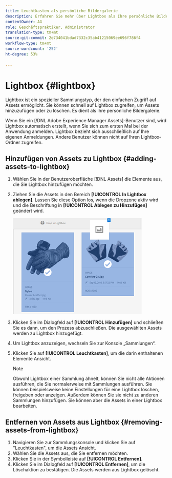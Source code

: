 ```yaml
---
title: Leuchtkasten als persönliche Bildergalerie
description: Erfahren Sie mehr über Lightbox als Ihre persönliche Bildergalerie in Adobe Experience Manager Assets].
contentOwner: AG
role: Geschäftspraktiker, Administrator
translation-type: tm+mt
source-git-commit: 2e734041bdad7332c35ab41215069ee696f786f4
workflow-type: tm+mt
source-wordcount: '252'
ht-degree: 53%

---
```



# Lightbox {#lightbox}

Lightbox ist ein spezieller Sammlungstyp, der den einfachen Zugriff auf Assets ermöglicht. Sie können schnell auf Lightbox zugreifen, um Assets hinzuzufügen oder zu löschen. Es dient als Ihre persönliche Bildergalerie.

Wenn Sie ein [!DNL Adobe Experience Manager Assets]-Benutzer sind, wird Lightbox automatisch erstellt, wenn Sie sich zum ersten Mal bei der Anwendung anmelden. Lightbox bezieht sich ausschließlich auf Ihre eigenen Anmeldungen. Andere Benutzer können nicht auf Ihren Lightbox-Ordner zugreifen.

## Hinzufügen von Assets zu Lightbox {#adding-assets-to-lightbox}

1. Wählen Sie in der Benutzeroberfläche [!DNL Assets] die Elemente aus, die Sie Lightbox hinzufügen möchten.
1. Ziehen Sie die Assets in den Bereich **[!UICONTROL In Lightbox ablegen]**. Lassen Sie diese Option los, wenn die Dropzone aktiv wird und die Beschriftung in **[!UICONTROL Ablegen zu Hinzufügen]** geändert wird.

   ![add_to_lightbox](assets/add_to_lightbox.png)

1. Klicken Sie im Dialogfeld auf **[!UICONTROL Hinzufügen]** und schließen Sie es dann, um den Prozess abzuschließen. Die ausgewählten Assets werden zu Lightbox hinzugefügt.
1. Um Lightbox anzuzeigen, wechseln Sie zur Konsole „Sammlungen“.
1. Klicken Sie auf **[!UICONTROL Leuchtkasten]**, um die darin enthaltenen Elemente Ansicht.

   >[!NOTE]
   >
   >Obwohl Lightbox einer Sammlung ähnelt, können Sie nicht alle Aktionen ausführen, die Sie normalerweise mit Sammlungen ausführen. Sie können beispielsweise keine Einstellungen für eine Lightbox löschen, freigeben oder anzeigen. Außerdem können Sie sie nicht zu anderen Sammlungen hinzufügen. Sie können aber die Assets in einer Lightbox bearbeiten.

## Entfernen von Assets aus Lightbox {#removing-assets-from-lightbox}

1. Navigieren Sie zur Sammlungskonsole und klicken Sie auf &quot;Leuchtkasten&quot;, um die Assets Ansicht.
1. Wählen Sie die Assets aus, die Sie entfernen möchten.
1. Klicken Sie in der Symbolleiste auf **[!UICONTROL Entfernen]**.
1. Klicken Sie im Dialogfeld auf **[!UICONTROL Entfernen]**, um die Löschaktion zu bestätigen. Die Assets werden aus Lightbox gelöscht.
